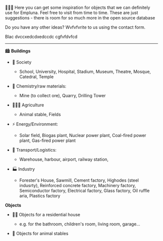 👋👋👋 Here you can get some inspiration for objects that we can definitely use for Empluna. Feel free to visit from time to time. 
These are just suggestions - there is room for so much more in the open source database

Do you have any other ideas? Wvfvfvrite to us using the contact form.

Blac dvccxedcdxedccdc cgfvfdvfcd

---

🏙️ **Buildings**

- 🕺 Society
  
  - School, University, Hospital, Stadium, Museum, Theatre, Mosque, Catedral, Temple

- 🔬 Chemistry/raw materials:
  
  - Mine (to collect ore), Quarry, Drilling Tower

- 👨🏽‍🌾 Agriculture
  
  - Animal stable, Fields

- ⚡ Energy/Environment:
  
  - Solar field, Biogas plant, Nuclear power plant, Coal-fired power plant, Gas-fired power plant

- 🚚 Transport/Logistics:
  
  - Warehouse, harbour, airport, railway station,

- 🏭 Industry
  
  - Forester's House, Sawmill, Cement factory, Highodes (steel indusrty), Reinforced concrete factory, Machinery factory, Semiconductor factory, Electrical factory, Glass factory, Oil ruffle aria, Plastics factory

**Objects**

- 🛌🏿 Objects for a residential house
  
  - e.g. for the bathroom, children's room, living room, garage...

- 🐎 Objects for animal stables
